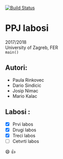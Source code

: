 [![Build Status](https://travis-ci.org/dariodsa/Programming-Language-Translation.svg?branch=master)](https://travis-ci.org/dariodsa/Programming-Language-Translation)
# PPJ labosi       
2017/2018   
University of Zagreb, FER    
`main()`   
## Autori:
- Paula Rinkovec     
- Dario Sindicic   
- Josip Nimac    
- Mario Kalac   

## Labosi :             
- [x] Prvi labos         
- [x] Drugi labos    
- [x] Treci labos  
- [ ] Cetvrti labos
                    
 :smile: :+1:    